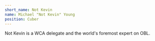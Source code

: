 ```yaml
---
short_name: Not Kevin
name: Michael "Not Kevin" Young
position: Cuber
---
```

Not Kevin is a WCA delegate and the world's foremost expert on OBL.
